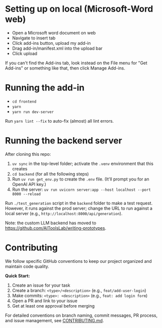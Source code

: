 # Setting up on local (Microsoft-Word web)

- Open a Microsoft word document on web
- Navigate to insert tab
- Click add-ins button, upload my add-in
- Drag add-in/manifest.xml into the upload bar
- Click upload

If you can't find the Add-ins tab, look instead on the File menu for "Get Add-ins" or something like that, then click Manage Add-ins.

# Running the add-in

- `cd frontend`
- `yarn`
- `yarn run dev-server`

Run `yarn lint --fix` to auto-fix (almost) all lint errors.

# Running the backend server

After cloning this repo:

1. `uv sync` in the top-level folder; activate the `.venv` environment that this creates
2. `cd backend` (for all the following steps)
3. Run `uv run get_env.py` to create the `.env` file. (It'll prompt you for an OpenAI API key.)
4. Run the server: `uv run uvicorn server:app --host localhost --port 8000 --reload`

Run `./test_generation` script in the `backend` folder to make a test request. However, it runs against the prod server; change the URL to run against a local server (e.g., `http://localhost:8000/api/generation`).

Note: the custom LLM backend has moved to https://github.com/AIToolsLab/writing-prototypes.


# Contributing

We follow specific GitHub conventions to keep our project organized and maintain code quality.

**Quick Start:**
1. Create an issue for your task
2. Create a branch: `<type>/<description>` (e.g., `feat/add-user-login`)
3. Make commits: `<type>: <description>` (e.g., `feat: add login form`)
4. Open a PR and link to your issue
5. Get at least one approval before merging

For detailed conventions on branch naming, commit messages, PR process, and issue management, see [CONTRIBUTING.md](CONTRIBUTING.md).